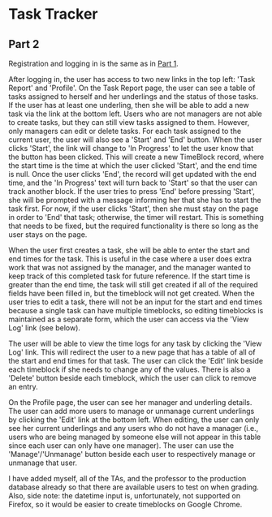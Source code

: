 # Task Tracker
## Part 2
Registration and logging in is the same as in [Part 1](https://github.com/kimberlypn/CS4550/blob/master/tasks1/README.md).

After logging in, the user has access to two new links in the top left: 'Task
Report' and 'Profile'. On the Task Report page, the user can see a table of
tasks assigned to herself and her underlings and the status of those tasks. If
the user has at least one underling, then she will be able to add a new task via
the link at the bottom left. Users who are not managers are not able to create
tasks, but they can still view tasks assigned to them. However, only managers
can edit or delete tasks. For each task assigned to the current user, the user
will also see a 'Start' and 'End' button. When the user clicks 'Start', the
link will change to 'In Progress' to let the user know that the button has been
clicked. This will create a new TimeBlock record, where the start time is the
time at which the user clicked 'Start', and the end time is null. Once the user
clicks 'End', the record will get updated with the end time, and the 'In
Progress' text will turn back to 'Start' so that the user can track another
block. If the user tries to press 'End' before pressing 'Start', she will be
prompted with a message informing her that she has to start the task first.
For now, if the user clicks 'Start', then she must stay on the page in order to
'End' that task; otherwise, the timer will restart. This is something that needs
to be fixed, but the required functionality is there so long as the user stays
on the page.

When the user first creates a task, she will be able to enter the start and end
times for the task. This is useful in the case where a user does extra work that
was not assigned by the manager, and the manager wanted to keep track of this
completed task for future reference. If the start time is greater than the end
time, the task will still get created if all of the required fields have been
filled in, but the timeblock will not get created. When the user tries to edit
a task, there will not be an input for the start and end times because a single
task can have multiple timeblocks, so editing timeblocks is maintained as a
separate form, which the user can access via the 'View Log' link (see below).

The user will be able to view the time logs for any task by clicking the 'View
Log' link. This will redirect the user to a new page that has a table of all of
the start and end times for that task. The user can click the 'Edit' link beside
each timeblock if she needs to change any of the values. There is also a
'Delete' button beside each timeblock, which the user can click to remove an
entry.

On the Profile page, the user can see her manager and underling details. The
user can add more users to manage or unmanage current underlings by clicking the
'Edit' link at the bottom left. When editing, the user can only see her current
underlings and any users who do not have a manager (i.e., users who are being
managed by someone else will not appear in this table since each user can only
have one manager). The user can use the 'Manage'/'Unmanage' button beside each
user to respectively manage or unmanage that user.

I have added myself, all of the TAs, and the professor to the production
database already so that there are available users to test on when grading.
Also, side note: the datetime input is, unfortunately, not supported on Firefox,
so it would be easier to create timeblocks on Google Chrome.
